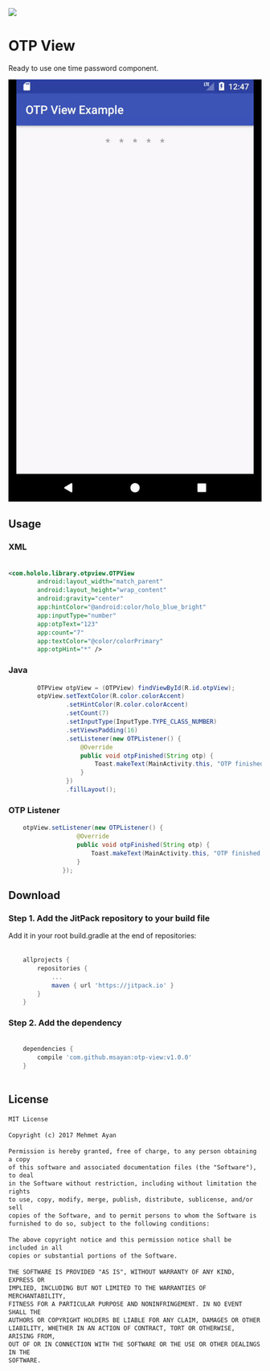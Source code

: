 [![](https://jitpack.io/#msayan/otp-view.svg)](https://jitpack.io/#msayan/otp-view)

# OTP View

Ready to use one time password component.

![sample_video](assets/demo.gif)

## Usage

### XML

```xml

<com.hololo.library.otpview.OTPView
        android:layout_width="match_parent"
        android:layout_height="wrap_content"
        android:gravity="center"
        app:hintColor="@android:color/holo_blue_bright"
        app:inputType="number"
        app:otpText="123"
        app:count="7"
        app:textColor="@color/colorPrimary"
        app:otpHint="*" />

```

### Java
```java
        OTPView otpView = (OTPView) findViewById(R.id.otpView);
        otpView.setTextColor(R.color.colorAccent)
                .setHintColor(R.color.colorAccent)
                .setCount(7)
                .setInputType(InputType.TYPE_CLASS_NUMBER)
                .setViewsPadding(16)
                .setListener(new OTPListener() {
                    @Override
                    public void otpFinished(String otp) {
                        Toast.makeText(MainActivity.this, "OTP finished, the otp is " + otp, Toast.LENGTH_SHORT).show();
                    }
                })
                .fillLayout(); 
```

### OTP Listener
```java
    otpView.setListener(new OTPListener() {
                   @Override
                   public void otpFinished(String otp) {
                       Toast.makeText(MainActivity.this, "OTP finished, the otp is " + otp, Toast.LENGTH_SHORT).show();
                   }
               });
```

## Download

### Step 1. Add the JitPack repository to your build file

Add it in your root build.gradle at the end of repositories:

```groovy

	allprojects {
		repositories {
			...
			maven { url 'https://jitpack.io' }
		}
	}
```

### Step 2. Add the dependency

```groovy

	dependencies {
		compile 'com.github.msayan:otp-view:v1.0.0'
	}
  
```

## License

    MIT License
    
    Copyright (c) 2017 Mehmet Ayan
    
    Permission is hereby granted, free of charge, to any person obtaining a copy
    of this software and associated documentation files (the "Software"), to deal
    in the Software without restriction, including without limitation the rights
    to use, copy, modify, merge, publish, distribute, sublicense, and/or sell
    copies of the Software, and to permit persons to whom the Software is
    furnished to do so, subject to the following conditions:
    
    The above copyright notice and this permission notice shall be included in all
    copies or substantial portions of the Software.
    
    THE SOFTWARE IS PROVIDED "AS IS", WITHOUT WARRANTY OF ANY KIND, EXPRESS OR
    IMPLIED, INCLUDING BUT NOT LIMITED TO THE WARRANTIES OF MERCHANTABILITY,
    FITNESS FOR A PARTICULAR PURPOSE AND NONINFRINGEMENT. IN NO EVENT SHALL THE
    AUTHORS OR COPYRIGHT HOLDERS BE LIABLE FOR ANY CLAIM, DAMAGES OR OTHER
    LIABILITY, WHETHER IN AN ACTION OF CONTRACT, TORT OR OTHERWISE, ARISING FROM,
    OUT OF OR IN CONNECTION WITH THE SOFTWARE OR THE USE OR OTHER DEALINGS IN THE
    SOFTWARE.
